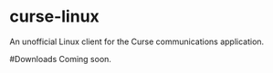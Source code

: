 # curse-linux
An unofficial Linux client for the Curse communications application.

#Downloads
Coming soon.
